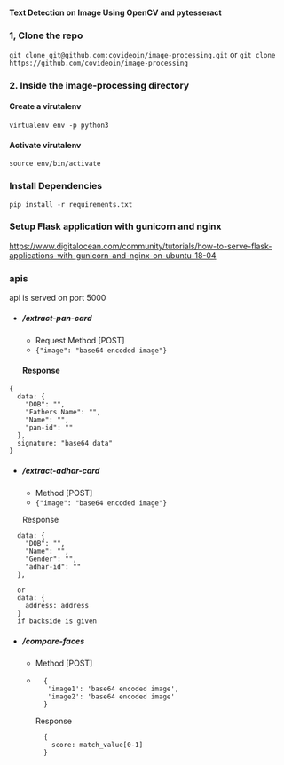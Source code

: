 #### Text Detection on Image Using OpenCV and pytesseract

### 1, Clone the repo
``` git clone git@github.com:covideoin/image-processing.git ``` or
``` git clone https://github.com/covideoin/image-processing ```

### 2. Inside the image-processing directory

#### Create a virutalenv
``` virtualenv env -p python3 ```

#### Activate virutalenv

```source env/bin/activate```


### Install Dependencies
``` pip install -r requirements.txt ```

### Setup Flask application with gunicorn and nginx
https://www.digitalocean.com/community/tutorials/how-to-serve-flask-applications-with-gunicorn-and-nginx-on-ubuntu-18-04


### apis
api is served on port 5000
- ##### /extract-pan-card
    - Request Method [POST]
    - ```{"image": "base64 encoded image"}```

    #### Response
```
{
  data: {
    "DOB": "",
    "Fathers Name": "",
    "Name": "",
    "pan-id": ""
  },
  signature: "base64 data"
}
```

- ##### /extract-adhar-card
    - Method [POST]
    - ```{"image": "base64 encoded image"}```

    Response
```
  data: {
    "DOB": "",
    "Name": "",
    "Gender": "",
    "adhar-id": ""
  },

  or
  data: {
    address: address
  }
  if backside is given
```

- ##### /compare-faces
    - Method [POST]
    - ```
        {
         'image1': 'base64 encoded image',
         'image2': 'base64 encoded image'
        }
        ```

      Response
      ```
        {
          score: match_value[0-1]
        }
      ```
